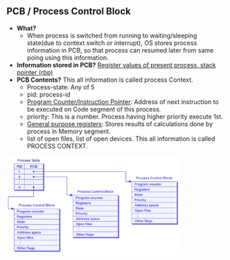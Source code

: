 ## PCB / Process Control Block
- **What?**
  - When process is switched from running to waiting/sleeping state(due to context switch or interrupt), OS stores process information in PCB, so that process can resumed later from same poing using this information. 
- **Information stored in PCB?** [Register values of present process, stack pointer (rbp)](/assembly)
- **PCB Contents?** This all information is called process Context.
  - Process-state: Any of 5
  - pid: process-id
  - [Program Counter/Instruction Pointer](/Motherboard/CPU/Memory/CPU_Registers/Special_Purpose_Registers/Instruction_Pointer): Address of next instruction to be executed on Code segment of this process.
  - priority: This is a number. Process having higher priority execute 1st.
  - [General purpose registers](/Motherboard/CPU/Memory/CPU_Registers/General_Purpose_Registers): Stores results of calculations done by process in Memory segment.
  - list of open files, list of open devices. This all information is called PROCESS CONTEXT.

<img src=pcb.png width=400 />
